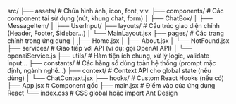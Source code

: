 src/
├── assets/             # Chứa hình ảnh, icon, font, v.v.
├── components/         # Các component tái sử dụng (nút, khung chat, form)
│   ├── ChatBox/
│   ├── MessageItem/
│   ├── UserInput/
├── layouts/            # Cấu trúc giao diện chính (Header, Footer, Sidebar…)
│   └── MainLayout.jsx
├── pages/              # Các trang chính trong ứng dụng
│   ├── Home.jsx
│   ├── About.jsx
│   └── NotFound.jsx
├── services/           # Giao tiếp với API (ví dụ: gọi OpenAI API)
│   └── openaiService.js
├── utils/              # Hàm tiện ích chung, xử lý logic, validate input…
├── constants/          # Các hằng số dùng toàn hệ thống (prompt mặc định, ngành nghề…)
├── context/            # Context API cho global state (nếu dùng)
│   └── ChatContext.jsx
├── hooks/              # Custom React Hooks (nếu có)
├── App.jsx             # Component gốc
├── main.jsx            # Điểm vào của ứng dụng React
└── index.css           # CSS global hoặc import Ant Design

